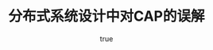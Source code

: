 ---
layout: post
title:  分布式系统设计中对CAP的误解
category: articles
tags: CAP distributed-system PACELC
image:
    feature: head12.jpg
author:
    name:   WuYu
    avatar: bio-photo-alt.jpg
comments: true
share: true
---